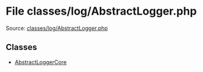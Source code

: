 File classes/log/AbstractLogger.php
=========

Source: [classes/log/AbstractLogger.php](https://github.com/PrestaShop/PrestaShop/blob/1.5.3.0/classes/log/AbstractLogger.php)


Classes
-------

* [AbstractLoggerCore](class.AbstractLoggerCore.md)

